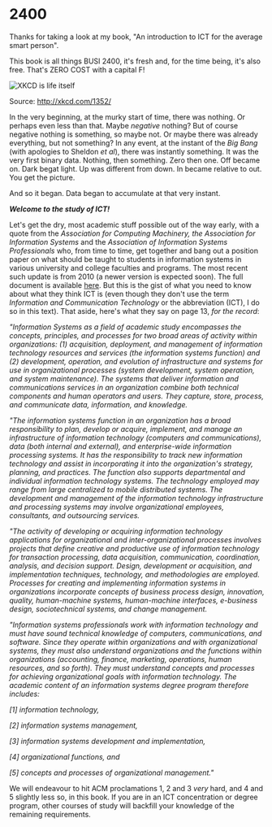 # 2400

Thanks for taking a look at my book, "An introduction to ICT for the average smart person".

This book is all things BUSI 2400, it's fresh and, for the time being, it's also free. That's ZERO COST with a capital F!


![XKCD is life itself](http://imgs.xkcd.com/comics/cosmologist_on_a_tire_swing.png)

Source: http://xkcd.com/1352/

In the very beginning, at the murky start of time, there was nothing. Or perhaps even less than that. Maybe *negative* nothing? But of course negative nothing is something, so maybe not. Or maybe there was already everything, but not something? In any event, at the instant of the *Big Bang* (with apologies to Sheldon *et al*), there was instantly something. It was the very first binary data. Nothing, then something. Zero then one. Off became on. Dark begat light. Up was different from down. In became relative to out. You get the picture. 

And so it began. Data began to accumulate at that very instant.  

***Welcome to the study of ICT!***

Let's get the dry, most academic stuff possible out of the way early, with a quote from the *Association for Computing Machinery, the Association for Information Systems* and the *Association of Information Systems Professionals* who, from time to time, get together and bang out a position paper on what should be taught to students in information systems in various university and college faculties and programs. The most recent such update is from 2010 (a newer version is expected soon). The full document is available [here](https://www.acm.org/education/curricula/IS%202010%20ACM%20final.pdf). But this is  the gist of what you need to know about what they think ICT is (even though they don't use the term *Information and Communication Technology* or the abbreviation (ICT), I do so in this text). That aside, here's what they say on page 13, *for the record*:

*"Information Systems as a field of academic study encompasses the concepts, principles, and processes for two broad areas of activity within organizations: (1) acquisition, deployment, and management of information technology resources and services (the information systems function) and (2) development, operation, and evolution of infrastructure and systems for use in organizational processes (system development, system operation, and system maintenance). The systems that deliver information and communications services in an organization combine both technical components and human operators and users. They capture, store, process, and communicate data, information, and knowledge.*

*"The information systems function in an organization has a broad responsibility to plan, develop or acquire, implement, and manage an infrastructure of information technology (computers and communications), data (both internal and external), and enterprise-wide information processing systems. It has the responsibility to track new information technology and assist in incorporating it into the organization's strategy, planning, and practices. The function also supports departmental and individual information technology systems. The technology employed may range from large centralized to mobile distributed systems. The development and management of the information technology infrastructure and processing systems may involve organizational employees, consultants, and outsourcing services.* 

*"The activity of developing or acquiring information technology applications for organizational and inter-organizational processes involves projects that define creative and productive use of information technology for transaction processing, data acquisition, communication, coordination, analysis, and decision support. Design, development or acquisition, and implementation techniques, technology, and methodologies are employed. Processes for creating and implementing information systems in organizations incorporate concepts of business process design, innovation, quality, human-machine systems, human-machine interfaces, e-business design, sociotechnical systems, and change management.*

*"Information systems professionals work with information technology and must have sound technical knowledge of computers, communications, and software. Since they operate within organizations and with organizational systems, they must also understand organizations and the functions within organizations (accounting, finance, marketing, operations, human resources, and so forth). They must understand concepts and processes for achieving organizational goals with information technology. The academic content of an information systems degree program therefore includes:*

*[1] information technology,* 

*[2] information systems management,* 

*[3] information systems development and implementation,* 

*[4] organizational functions, and* 

*[5] concepts and processes of organizational management."*

We will endeavour to hit ACM proclamations 1, 2 and 3 *very* hard, and 4 and 5 slightly less so, in this book. If you are in an ICT concentration or degree program, other courses of study will backfill your knowledge of the remaining requirements.

